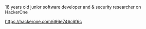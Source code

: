18 years old junior software developer and & security researcher on HackerOne

https://hackerone.com/696e746c6f6c








